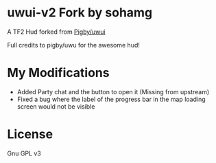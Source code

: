 uwui-v2 Fork by sohamg
==========

A TF2 Hud forked from [Pigby/uwui](https://github.com/Pigby/uwui)

Full credits to pigby/uwu for the awesome hud!

My Modifications
========
- Added Party chat and the button to open it (Missing from upstream)
- Fixed a bug where the label of the progress bar in the map loading screen would not be visible

License
==============
Gnu GPL v3
